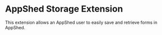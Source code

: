 # AppShed Storage Extension

This extension allows an AppShed user to easily save and retrieve forms in AppShed.

